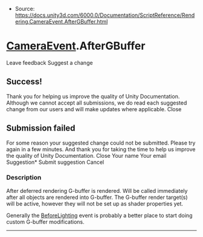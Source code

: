 * Source: https://docs.unity3d.com/6000.0/Documentation/ScriptReference/Rendering.CameraEvent.AfterGBuffer.html

#  [CameraEvent](https://docs.unity3d.com/6000.0/Documentation/ScriptReference/Rendering.CameraEvent.html).AfterGBuffer
Leave feedback
Suggest a change
## Success!
Thank you for helping us improve the quality of Unity Documentation. Although we cannot accept all submissions, we do read each suggested change from our users and will make updates where applicable.
Close
## Submission failed
For some reason your suggested change could not be submitted. Please <a>try again</a> in a few minutes. And thank you for taking the time to help us improve the quality of Unity Documentation.
Close
Your name Your email Suggestion* Submit suggestion
Cancel
### Description
After deferred rendering G-buffer is rendered.
Will be called immediately after all objects are rendered into G-buffer. The G-buffer render target(s) will be active, however they will not be set up as shader properties yet.  
  
Generally the [BeforeLighting](https://docs.unity3d.com/6000.0/Documentation/ScriptReference/Rendering.CameraEvent.BeforeLighting.html) event is probably a better place to start doing custom G-buffer modifications.
* * *
